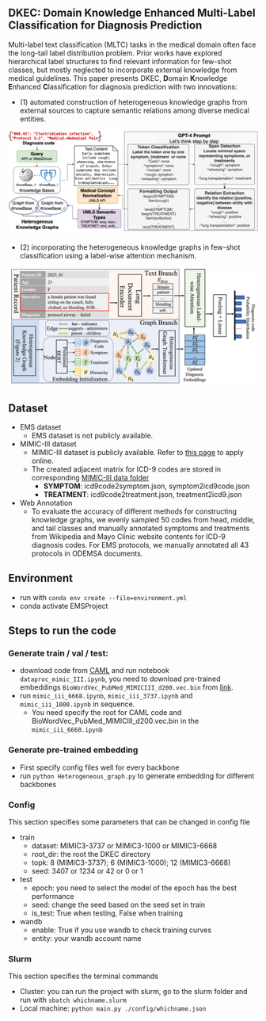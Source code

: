 ## DKEC: Domain Knowledge Enhanced Multi-Label Classification for Diagnosis Prediction
Multi-label text classification (MLTC) tasks in the medical domain often face the long-tail label distribution problem. 
Prior works have explored hierarchical label structures to find relevant information for few-shot classes, 
but mostly neglected to incorporate external knowledge from medical guidelines. 
This paper presents DKEC, **D**omain **K**nowledge **E**nhanced **C**lassification for diagnosis prediction 
with two innovations: 
- (1) automated construction of heterogeneous knowledge graphs from external 
sources to capture semantic relations among diverse medical entities.

![Architecture](<figure/KG.png>)

- (2) incorporating the heterogeneous knowledge graphs in few-shot classification using a label-wise attention mechanism.

![Architecture](<figure/Pipeline.png>)


[//]: # (## Presentation)

[//]: # (One presentation ppt is available from [here]&#40;https://docs.google.com/presentation/d/1UDghDmYYrFjqUCDl9Q_15gfOCsv00Yur/edit#slide=id.p1&#41;)

## Dataset
* EMS dataset
  - EMS dataset is not publicly available.
* MIMIC-III dataset
  - MIMIC-III dataset is publicly available. Refer to [this page](https://physionet.org/content/mimiciii/1.4/) to apply online.
  - The created adjacent matrix for ICD-9 codes are stored in corresponding [MIMIC-III data folder](https://github.com/UVA-DSA/DKEC/tree/main/dataset)
    - **SYMPTOM**: icd9code2symptom.json, symptom2icd9code.json
    - **TREATMENT**: icd9code2treatment.json, treatment2icd9.json
* Web Annotation
  -  To evaluate the accuracy of different methods for constructing knowledge graphs, we evenly sampled
50 codes from head, middle, and tail classes and manually annotated symptoms and treatments from
Wikipedia and Mayo Clinic website contents for ICD-9 diagnosis codes. For EMS protocols, we manually annotated all 43 protocols in ODEMSA documents.  


## Environment
* run with `conda env create --file=environment.yml`
* conda activate EMSProject

[//]: # (* A pre-built docker image is available in docker hub [repo]&#40;https://hub.docker.com/repository/docker/masqueraderx/emnlp_2023/general&#41;,)


[//]: # (* Creating docker images:)

[//]: # (Rivanna has their own "pre-built" docker images in their [git repo]&#40;https://github.com/uvarc/rivanna-docker&#41;)

[//]: # (you can download one of them according to [link]&#40;https://www.rc.virginia.edu/userinfo/howtos/rivanna/docker-images-on-rivanna/&#41;. )

[//]: # (I used pytorch 1.12.0 which already had cuda and pytorch installed.)

[//]: # ()
[//]: # (* Install all dependencies: )

[//]: # (The basic command is **singularity exec <container.sif> python -m pip install --user <package>**)

[//]: # (Check the [link]&#40;https://www.rc.virginia.edu/userinfo/howtos/rivanna/add-packages-to-container/&#41; for more details.)

[//]: # (it has installed CUDA, pytorch and all dependencies for this work.)

[//]: # ()
[//]: # (* Run with bash file:)

[//]: # (See an example in **run.slurm**, more details can be seen from this [link]&#40;https://www.rc.virginia.edu/userinfo/rivanna/slurm/&#41;)

[//]: # (Run with `sbatch run.slurm*`)

[//]: # ()
[//]: # (* request a node)

[//]: # (ijob -A uva-dsa -w udc-an34-1 -p gpu --gres=gpu -c 8 -t 01:00:00)

## Steps to run the code

### Generate train / val / test:
- download code from [CAML](https://github.com/jamesmullenbach/caml-mimic) and run notebook `dataproc_mimic_III.ipynb`, you need to download pre-trained embeddings
`BioWordVec_PubMed_MIMICIII_d200.vec.bin` from [link](https://github.com/ncbi-nlp/BioSentVec).
- run `mimic_iii_6668.ipynb`, `mimic_iii_3737.ipynb` and `mimic_iii_1000.ipynb` in sequence.
  - You need specify the root for CAML code and BioWordVec_PubMed_MIMICIII_d200.vec.bin in the `mimic_iii_6668.ipynb`

### Generate pre-trained embedding 
- First specify config files well for every backbone
- run `python Heterogeneous_graph.py` to generate embedding for different backbones

### Config
This section specifies some parameters that can be changed in config file
  - train
    - dataset: MIMIC3-3737 or MIMIC3-1000 or MIMIC3-6668
    - root_dir: the root the DKEC directory
    - topk: 8 (MIMIC3-3737); 6 (MIMIC3-1000); 12 (MIMIC3-6668)
    - seed: 3407 or 1234 or 42 or 0 or 1 
  - test
    - epoch: you need to select the model of the epoch has the best performance
    - seed: change the seed based on the seed set in train
    - is_test: True when testing, False when training
  - wandb
    - enable: True if you use wandb to check training curves
    - entity: your wandb account name

### Slurm
This section specifies the terminal commands
- Cluster: you can run the project with slurm, go to the slurm folder and run with `sbatch whichname.slurm`
- Local machine: `python main.py ./config/whichname.json`

[//]: # (### Citation)

[//]: # (**[DKEC: Domain knowledge enhanced multi-label classification for electronic health records]&#40;https://arxiv.org/pdf/2310.07059&#41;**)

[//]: # (```)

[//]: # (@article{ge2023dkec,)

[//]: # (  title={Dkec: Domain knowledge enhanced multi-label classification for electronic health records},)

[//]: # (  author={Ge, Xueren and Williams, Ronald Dean and Stankovic, John A and Alemzadeh, Homa},)

[//]: # (  journal={arXiv preprint arXiv:2310.07059},)

[//]: # (  year={2023})

[//]: # (})

[//]: # (```)